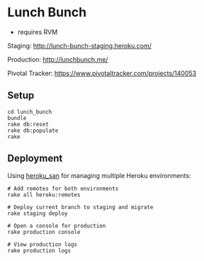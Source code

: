 Lunch Bunch
===========

* requires RVM

Staging: <http://lunch-bunch-staging.heroku.com/>

Production: <http://lunchbunch.me/>

Pivotal Tracker: <https://www.pivotaltracker.com/projects/140053>

Setup
-----

    cd lunch_bunch
    bundle
    rake db:reset
    rake db:populate
    rake

Deployment
----------

Using [heroku_san](https://github.com/fastestforward/heroku_san) for managing multiple Heroku environments:

    # Add remotes for both environments
    rake all heroku:remotes

    # Deploy current branch to staging and migrate
    rake staging deploy

    # Open a console for production
    rake production console

    # View production logs
    rake production logs
